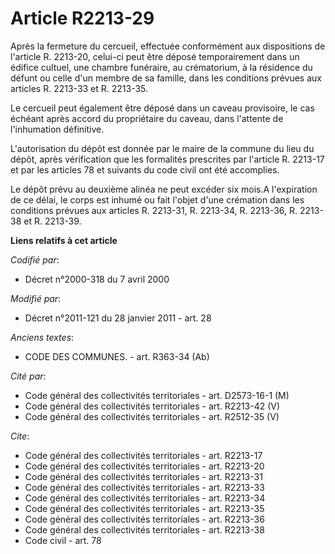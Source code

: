 # Article R2213-29

Après la fermeture du cercueil, effectuée conformément aux dispositions de l'article R. 2213-20, celui-ci peut être déposé
temporairement dans un édifice cultuel, une chambre funéraire, au crématorium, à la résidence du défunt ou celle d'un membre
de sa famille, dans les conditions prévues aux articles R. 2213-33 et R. 2213-35. 

Le cercueil peut également être déposé dans un caveau provisoire, le cas échéant après accord du propriétaire du caveau, dans
l'attente de l'inhumation définitive.

L'autorisation du dépôt est donnée par le maire de la commune du lieu du dépôt, après vérification que les formalités
prescrites par l'article R. 2213-17 et par les articles 78 et suivants du code civil ont été accomplies. 

Le dépôt prévu au deuxième alinéa ne peut excéder six mois.A l'expiration de ce délai, le corps est inhumé ou fait l'objet
d'une crémation dans les conditions prévues aux articles R. 2213-31, R. 2213-34, R. 2213-36, R. 2213-38 et R. 2213-39.

**Liens relatifs à cet article**

_Codifié par_:

  - Décret n°2000-318 du 7 avril 2000

_Modifié par_:

  - Décret n°2011-121 du 28 janvier 2011 - art. 28

_Anciens textes_:

  - CODE DES COMMUNES. - art. R363-34 (Ab)

_Cité par_:

  - Code général des collectivités territoriales - art. D2573-16-1 (M)
  - Code général des collectivités territoriales - art. R2213-42 (V)
  - Code général des collectivités territoriales - art. R2512-35 (V)

_Cite_:

  - Code général des collectivités territoriales - art. R2213-17
  - Code général des collectivités territoriales - art. R2213-20
  - Code général des collectivités territoriales - art. R2213-31
  - Code général des collectivités territoriales - art. R2213-33
  - Code général des collectivités territoriales - art. R2213-34
  - Code général des collectivités territoriales - art. R2213-35
  - Code général des collectivités territoriales - art. R2213-36
  - Code général des collectivités territoriales - art. R2213-38
  - Code civil - art. 78
